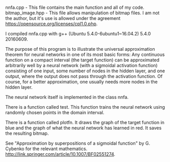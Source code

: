 nnfa.cpp - This file contains the main function and all of my code.
bitmap_image.hpp - This file allows manipulation of bitmap files. I am not the author, but it's use is allowed under the agreement https://opensource.org/licenses/cpl1.0.php.

I compiled nnfa.cpp with g++ (Ubuntu 5.4.0-6ubuntu1~16.04.2) 5.4.0 20160609.

The purpose of this program is to illustrate the universal approximation theorem for neural networks in one of its most basic forms: Any continuous function on a compact interval (the target function) can be approximated arbitrarily well by a neural network (with a sigmoidal activation function) consisting of one input, some number of nodes in the hidden layer, and one output, where the output does not pass through the activation function. Of course, for a better approximation, one usually needs more nodes in the hidden layer.

The neural network itself is implemented in the class nnfa.

There is a function called test. This function trains the neural network using randomly chosen points in the domain interval.

There is a function called plotfn. It draws the graph of the target function in blue and the graph of what the neural network has learned in red. It saves the resulting bitmap.

See "Approximation by superpositions of a sigmoidal function" by G. Cybenko for the relevant mathematics. http://link.springer.com/article/10.1007/BF02551274.
